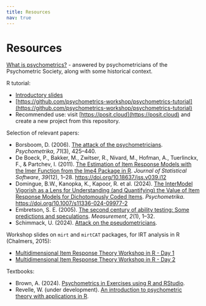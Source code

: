 ```yaml
---
title: Resources
nav: true
---
```


# Resources

[What is psychometrics?](https://www.psychometricsociety.org/what-psychometrics) - answered by psychometricians of the Psychometric Society, along with some historical context.

R tutorial: 
- [Introductory slides](https://docs.google.com/presentation/d/1Ra3U-PEZRi_jiPhTgzvGzfbNT8Iew4PWkqSlSatSH3s/edit?usp=sharing)
- [https://github.com/psychometrics-workshop/psychometrics-tutorial](https://github.com/psychometrics-workshop/psychometrics-tutorial)
- Recommended use: visit [https://posit.cloud](https://posit.cloud) and create a new project from this repository.


Selection of relevant papers:
- Borsboom, D. (2006). [The attack of the psychometricians](https://www.ncbi.nlm.nih.gov/pmc/articles/PMC2779444/pdf/11336_2006_Article_1447.pdf). *Psychometrika*, *71*(3), 425–440.
- De Boeck, P., Bakker, M., Zwitser, R., Nivard, M., Hofman, A., Tuerlinckx, F., & Partchev, I. (2011). [The Estimation of Item Response Models with the lmer Function from the lme4 Package in R](https://www.jstatsoft.org/article/view/v039i12). *Journal of Statistical Software*, *39*(12), 1–28. https://doi.org/10.18637/jss.v039.i12 
- Domingue, B.W., Kanopka, K., Kapoor, R. et al. (2024). [The InterModel Vigorish as a Lens for Understanding (and Quantifying) the Value of Item Response Models for Dichotomously Coded Items](https://link.springer.com/article/10.1007/s11336-024-09977-2). *Psychometrika*. https://doi.org/10.1007/s11336-024-09977-2
- Embretson, S. E. (2005). [The second century of ability testing: Some predictions and speculations](https://www.ets.org/Media/Research/pdf/PICANG7.pdf). *Measurement*, *2*(1), 1–32.
- Schimmack, U. (2024). [Attack on the pseudometricians](https://replicationindex.com/2024/06/18/attack-on-the-pseudometricians/).


Workshop slides on `mirt` and `mirtCAT` packages, for IRT analysis in R (Chalmers, 2015):
- [Multidimensional Item Response Theory Workshop
in R - Day 1](https://philchalmers.github.io/mirt/extra/mirt-Workshop-2015_Day-1.pdf)
- [Multidimensional Item Response Theory Workshop
in R - Day 2](https://philchalmers.github.io/mirt/extra/mirt-Workshop-2015_Day-2.pdf)

Textbooks:
- Brown, A. (2024). [Psychometrics in Exercises using R and RStudio](https://bookdown.org/annabrown/psychometricsR/).
- Revelle, W. (under development). [An introduction to psychometric theory with applications in R](https://www.personality-project.org/r/book/).